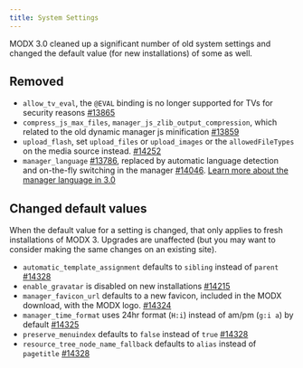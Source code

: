 ```yaml
---
title: System Settings
---
```


MODX 3.0 cleaned up a significant number of old system settings and changed the default value (for new installations) of some as well.

## Removed

- `allow_tv_eval`, the `@EVAL` binding is no longer supported for TVs for security reasons [#13865](https://github.com/modxcms/revolution/pull/13865)
- `compress_js_max_files`, `manager_js_zlib_output_compression`, which related to the old dynamic manager js minification [#13859](https://github.com/modxcms/revolution/pull/13859)
- `upload_flash`, set `upload_files` or `upload_images` or the `allowedFileTypes` on the media source instead. [#14252](https://github.com/modxcms/revolution/pull/14252)
- `manager_language` [#13786](https://github.com/modxcms/revolution/pull/13786), replaced by automatic language detection and on-the-fly switching in the manager [#14046](https://github.com/modxcms/revolution/pull/14046). [Learn more about the manager language in 3.0](./manager-language)

## Changed default values

When the default value for a setting is changed, that only applies to fresh installations of MODX 3. Upgrades are unaffected (but you may want to consider making the same changes on an existing site).

- `automatic_template_assignment` defaults to `sibling` instead of `parent` [#14328](https://github.com/modxcms/revolution/pull/14328)
- `enable_gravatar` is disabled on new installations [#14215](https://github.com/modxcms/revolution/pull/14215)
- `manager_favicon_url` defaults to a new favicon, included in the MODX download, with the MODX logo. [#14324](https://github.com/modxcms/revolution/pull/14324)
- `manager_time_format` uses 24hr format (`H:i`) instead of am/pm (`g:i a`) by default [#14325](https://github.com/modxcms/revolution/pull/14325)
- `preserve_menuindex` defaults to `false` instead of `true` [#14328](https://github.com/modxcms/revolution/pull/14328)
- `resource_tree_node_name_fallback` defaults to `alias` instead of `pagetitle` [#14328](https://github.com/modxcms/revolution/pull/14328)
